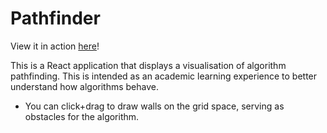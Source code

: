 # Pathfinder

View it in action [here](https://ascwnyc.github.io/pathfinder/)!

This is a React application that displays a visualisation of algorithm pathfinding. This is intended as an academic learning experience to better understand how algorithms behave.

- You can click+drag to draw walls on the grid space, serving as obstacles for the algorithm.
